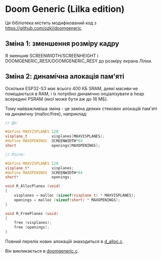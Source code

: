 # Doom Generic (Lilka edition)

Ця бібліотека містить модифікований код з <https://github.com/ozkl/doomgeneric>.

## Зміна 1: зменшення розміру кадру

Я зменшив SCREENWIDTH/SCREENHEIGHT і DOOMGENERIC_RESX/DOOMGENERIC_RESY до розміру екрана Лілки.

## Зміна 2: динамічна алокація пам'яті

Оскільки ESP32-S3 має всього 400 КБ SRAM, деякі масиви не поміщаються в RAM, і їх потрібно динамічно ініціалізувати в heap всередині PSRAM (якої може бути аж до 16 МБ).

Тому найважливіша зміна - це заміна деяких стекових алокацій пам'яті на динамічну (malloc/free), наприклад:

```cpp
// До:

#define MAXVISPLANES 128
visplane_t           visplanes[MAXVISPLANES];
#define MAXOPENINGS  SCREENWIDTH*64
short                openings[MAXOPENINGS];

// Після:

#define MAXVISPLANES 128
visplane_t*          visplanes;
#define MAXOPENINGS	 SCREENWIDTH*64
short*               openings;

void R_AllocPlanes (void)
{
    visplanes = malloc (sizeof(visplane_t) * MAXVISPLANES);
    openings = malloc (sizeof(short) * MAXOPENINGS);
}

void R_FreePlanes (void)
{
    free (visplanes);
    free (openings);
}
```

Повний перелік нових алокацій знаходиться в [d_alloc.c](./src/d_alloc.c).

Він викликається в [doomgeneric.c](./src/doomgeneric.c).
